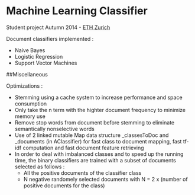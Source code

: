 
Machine Learning Classifier
============================

Student project Autumn 2014 - [ETH Zurich](www.ethz.ch/en)

Document classifiers implemented :

- Naive Bayes
- Logistic Regression
- Support Vector Machines

##Miscellaneous

Optimizations :
- Stemming using a cache system to increase performance and space consumption
- Only take the n term with the highter document frequency to minimize memory use
- Remove stop words from document before stemming to eliminate semantically nonselective words
- Use of 2 linked mutable Map data structure _classesToDoc and _documents (in AClassifier) for fast class to document mapping, fast tf-idf computation and fast document feature retrieving
- In order to deal with imbalanced classes and to speed up the running time, the binary classifiers are trained with a subset of documents selected as follows :
    * All the positive documents of the classifier class
    * N negative randomely selected documents with N = 2 x (number of positive documents for the class)




